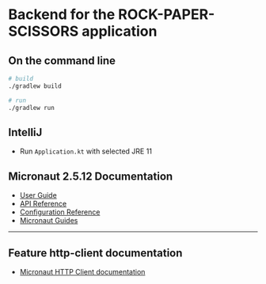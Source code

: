 # Backend for the ROCK-PAPER-SCISSORS application

## On the command line

```bash
# build
./gradlew build

# run
./gradlew run
```

## IntelliJ 

- Run `Application.kt` with selected JRE 11



## Micronaut 2.5.12 Documentation

- [User Guide](https://docs.micronaut.io/2.5.12/guide/index.html)
- [API Reference](https://docs.micronaut.io/2.5.12/api/index.html)
- [Configuration Reference](https://docs.micronaut.io/2.5.12/guide/configurationreference.html)
- [Micronaut Guides](https://guides.micronaut.io/index.html)
---

## Feature http-client documentation

- [Micronaut HTTP Client documentation](https://docs.micronaut.io/latest/guide/index.html#httpClient)

